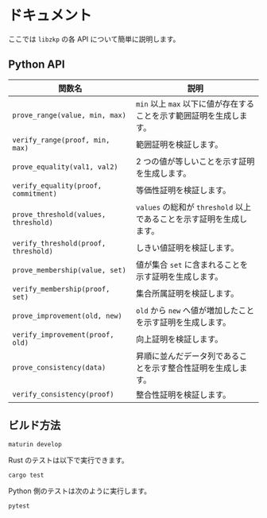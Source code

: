 # ドキュメント

ここでは `libzkp` の各 API について簡単に説明します。

## Python API

| 関数名 | 説明 |
| --- | --- |
| `prove_range(value, min, max)` | `min` 以上 `max` 以下に値が存在することを示す範囲証明を生成します。 |
| `verify_range(proof, min, max)` | 範囲証明を検証します。 |
| `prove_equality(val1, val2)` | 2 つの値が等しいことを示す証明を生成します。 |
| `verify_equality(proof, commitment)` | 等価性証明を検証します。 |
| `prove_threshold(values, threshold)` | `values` の総和が `threshold` 以上であることを示す証明を生成します。 |
| `verify_threshold(proof, threshold)` | しきい値証明を検証します。 |
| `prove_membership(value, set)` | 値が集合 `set` に含まれることを示す証明を生成します。 |
| `verify_membership(proof, set)` | 集合所属証明を検証します。 |
| `prove_improvement(old, new)` | `old` から `new` へ値が増加したことを示す証明を生成します。 |
| `verify_improvement(proof, old)` | 向上証明を検証します。 |
| `prove_consistency(data)` | 昇順に並んだデータ列であることを示す整合性証明を生成します。 |
| `verify_consistency(proof)` | 整合性証明を検証します。 |

## ビルド方法

```
maturin develop
```

Rust のテストは以下で実行できます。

```
cargo test
```

Python 側のテストは次のように実行します。

```
pytest
```
